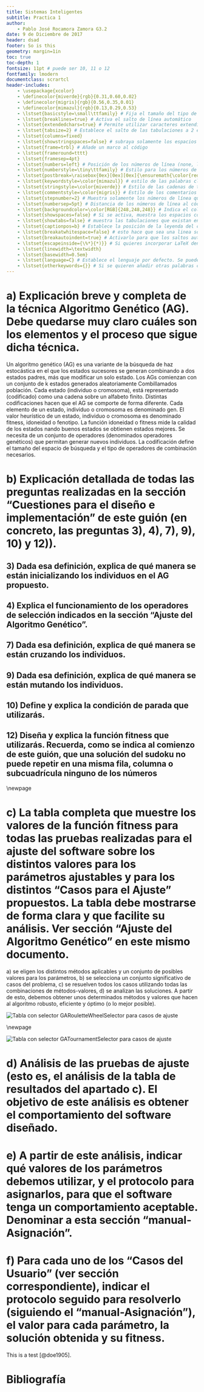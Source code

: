 ```yaml
---
title: Sistemas Inteligentes
subtitle: Practica 1
author:
    - Pablo José Rocamora Zamora G3.2
date: 9 de Diciembre de 2017
header: dsad
footer: So is this
geometry: margin=1in
toc: true
toc-depth: 1
fontsize: 11pt # puede ser 10, 11 o 12
fontfamily: lmodern
documentclass: scrartcl
header-includes:
    - \usepackage{xcolor}
    - \definecolor{miverde}{rgb}{0.31,0.60,0.02}
    - \definecolor{migris}{rgb}{0.56,0.35,0.01}
    - \definecolor{mimazul}{rgb}{0.13,0.29,0.53}
    - \lstset{basicstyle=\small\ttfamily} # Fija el tamaño del tipo de letra utilizado para el código
    - \lstset{breaklines=true} # Activa el salto de línea automático
    - \lstset{extendedchars=true} # Permite utilizar caracteres extendidos no-ASCII; solo funciona para codificaciones de 8-bits; para UTF-8 no funciona. En xelatex necesita estar a true para que funcione.
    - \lstset{tabsize=2} # Establece el salto de las tabulaciones a 2 espacios
    - \lstset{columns=fixed}
    - \lstset{showstringspaces=false} # subraya solamente los espacios que estén en una cadena de esto
    - \lstset{frame=trbl} # Añade un marco al código
    - \lstset{frameround=tttt}
    - \lstset{framesep=4pt}
    - \lstset{numbers=left} # Posición de los números de línea (none, left, right).
    - \lstset{numberstyle=\tiny\ttfamily} # Estilo para los números de línea
    - \lstset{postbreak=\raisebox{0ex}[0ex][0ex]{\ensuremath{\color{red}\hookrightarrow\space}}}
    - \lstset{keywordstyle=\color{mimazul}} # estilo de las palabras clave
    - \lstset{stringstyle=\color{miverde}} # Estilo de las cadenas de texto
    - \lstset{commentstyle=\color{migris}} # Estilo de los comentarios
    - \lstset{stepnumber=2} # Muestra solamente los números de línea que corresponden a cada salto. Va de 2 en 2. En este caso: 1,3,5,...
    - \lstset{numbersep=5pt} # Distancia de los números de línea al código
    - \lstset{backgroundcolor=\color[RGB]{248,248,248}} # Indica el color de fondo; necesita que se añada \usepackage{color} o \usepackage{xcolor}
    - \lstset{showspaces=false} # Si se activa, muestra los espacios con guiones bajos; sustituye a 'showstringspaces'
    - \lstset{showtabs=false} # muestra las tabulaciones que existan en cadenas de texto con guión bajo
    - \lstset{captionpos=b} # Establece la posición de la leyenda del cuadro de código
    - \lstset{breakatwhitespace=false} # esto hace que sea una linea son contar
    - \lstset{breakautoindent=true} # Activarlo para que los saltos automáticos solo se apliquen en los espacios en blanco
    - \lstset{escapeinside={\%*}{*)}} # Si quieres incorporar LaTeX dentro del propio código
    - \lstset{linewidth=\textwidth}
    - \lstset{basewidth=0.5em}
    - \lstset{language=C} # Establece el lenguaje por defecto. Se puede cambiar para cada bloque de código insertado
    - \lstset{otherkeywords={}} # Si se quieren añadir otras palabras clave al lenguaje
--- 
```









# a) Explicación breve y completa de la técnica Algoritmo Genético (AG). Debe quedarse muy claro cuáles son los elementos y el proceso que sigue dicha técnica.

Un algoritmo genético (AG) es una variante de la búsqueda de haz estocástica en el que los estados sucesores se generan combinando a dos estados padres, más que modificar un solo estado.
Los AGs comienzan con un conjunto de k estados generados aleatoriamente Combillamados población.
Cada estado (individuo o cromosoma), está representado (codificado) como una cadena sobre un alfabeto finito. Distintas codificaciones hacen que el AG se comporte de forma diferente.
Cada elemento de un estado, individuo o cromosoma es denominado gen.
El valor heurístico de un estado, individuo o cromosoma es denominado fitness, idoneidad o fenotipo. La función idoneidad o fitness mide la calidad de los estados nando buenos estados se obtienen estados mejores.
Se necesita de un conjunto de operadores (denominados operadores genéticos) que permitan generar nuevos individuos.
La codificación define el tamaño del espacio de búsqueda y el tipo de operadores de combinación necesarios.



# b) Explicación detallada de todas las preguntas realizadas en la sección “Cuestiones para el diseño e implementación” de este guión (en concreto, las preguntas 3), 4), 7), 9), 10) y 12)).


## 3) Dada esa definición, explica de qué manera se están inicializando los individuos en el AG propuesto.


## 4) Explica el funcionamiento de los operadores de selección indicados en la sección “Ajuste del Algoritmo Genético”.


## 7) Dada esa definición, explica de qué manera se están cruzando los individuos.


## 9) Dada esa definición, explica de qué manera se están mutando los individuos.


## 10) Define y explica la condición de parada que utilizarás.


## 12) Diseña y explica la función fitness que utilizarás. Recuerda, como se indica al comienzo de este guión, que una solución del sudoku no puede repetir en una misma fila, columna o subcuadrícula ninguno de los números


\newpage



# c) La tabla completa que muestre los valores de la función fitness para todas las pruebas realizadas para el ajuste del software sobre los distintos valores para los parámetros ajustables y para los distintos “Casos para el Ajuste” propuestos. La tabla debe mostrarse de forma clara y que facilite su análisis. Ver sección “Ajuste del Algoritmo Genético” en este mismo documento.


a) se eligen los distintos métodos aplicables y un conjunto de posibles valores para los parámetros, 
b) se selecciona un conjunto significativo de casos del problema, 
c) se resuelven todos los casos utilizando todas las combinaciones de métodos-valores, 
d) se analizan las soluciones. 
A partir de esto, debemos obtener unos determinados métodos y valores que hacen al algoritmo robusto, eficiente y óptimo (o lo mejor posible).


![Tabla con selector GARouletteWheelSelector para casos de ajuste](images/CasosAjusteGARouletteWheelSelector.png)


\newpage


![Tabla con selector GATournamentSelector para casos de ajuste](images/CasosAjusteGATournamentSelector.png)



# d) Análisis de las pruebas de ajuste (esto es, el análisis de la tabla de resultados del apartado c). El objetivo de este análisis es obtener el comportamiento del software diseñado.


# e) A partir de este análisis, indicar qué valores de los parámetros debemos utilizar, y el protocolo para asignarlos, para que el software tenga un comportamiento aceptable. Denominar a esta sección “manual-Asignación”.


# f) Para cada uno de los “Casos del Usuario” (ver sección correspondiente), indicar el protocolo seguido para resolverlo (siguiendo el “manual-Asignación”), el valor para cada parámetro, la solución obtenida y su fitness.





This is a test [@doe1905].












# Bibliografía 